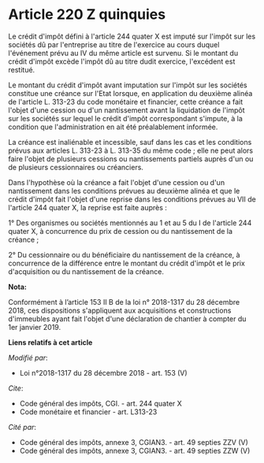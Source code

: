 # Article 220 Z quinquies

Le crédit d'impôt défini à l'article 244 quater X est imputé sur l'impôt sur les sociétés dû par l'entreprise au titre de
l'exercice au cours duquel l'événement prévu au IV du même article est survenu. Si le montant du crédit d'impôt excède
l'impôt dû au titre dudit exercice, l'excédent est restitué.

Le montant du crédit d'impôt avant imputation sur l'impôt sur les sociétés constitue une créance sur l'Etat lorsque, en
application du deuxième alinéa de l'article L. 313-23 du code monétaire et financier, cette créance a fait l'objet d'une
cession ou d'un nantissement avant la liquidation de l'impôt sur les sociétés sur lequel le crédit d'impôt correspondant
s'impute, à la condition que l'administration en ait été préalablement informée.

La créance est inaliénable et incessible, sauf dans les cas et les conditions prévus aux articles L. 313-23 à L. 313-35 du
même code ; elle ne peut alors faire l'objet de plusieurs cessions ou nantissements partiels auprès d'un ou de plusieurs
cessionnaires ou créanciers.

Dans l'hypothèse où la créance a fait l'objet d'une cession ou d'un nantissement dans les conditions prévues au deuxième
alinéa et que le crédit d'impôt fait l'objet d'une reprise dans les conditions prévues au VII de l'article 244 quater X, la
reprise est faite auprès :

1° Des organismes ou sociétés mentionnés au 1 et au 5 du I de l'article 244 quater X, à concurrence du prix de cession ou du
nantissement de la créance ;

2° Du cessionnaire ou du bénéficiaire du nantissement de la créance, à concurrence de la différence entre le montant du
crédit d'impôt et le prix d'acquisition ou du nantissement de la créance.

**Nota:**

Conformément à l’article 153 II B de la loi n° 2018-1317 du 28 décembre 2018, ces dispositions s'appliquent aux acquisitions
et constructions d'immeubles ayant fait l'objet d'une déclaration de chantier à compter du 1er janvier 2019.

**Liens relatifs à cet article**

_Modifié par_:

  - Loi n°2018-1317 du 28 décembre 2018 - art. 153 (V)

_Cite_:

  - Code général des impôts, CGI. - art. 244 quater X
  - Code monétaire et financier - art. L313-23

_Cité par_:

  - Code général des impôts, annexe 3, CGIAN3. - art. 49 septies ZZV (V)
  - Code général des impôts, annexe 3, CGIAN3. - art. 49 septies ZZW (V)
